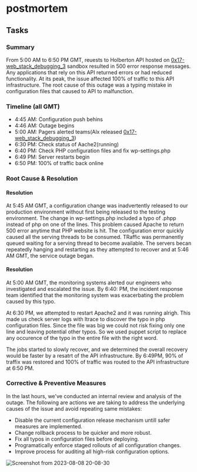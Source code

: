 # postmortem

## Tasks
### Summary

From 5:00 AM to 6:50 PM GMT, reuests to Holberton API hosted on [0x17-web_stack_debugging_3](../0x17-web_stack_debugging_3) sandbox resulted in 500 error response messages. Any applications that rely on this API returned errors or had reduced functionality. At its peak, the issue affected 100% of traffic to this API infrastructure. The root cause of this outage was a typing mistake in configuration files that caused to API to malfunction.

### Timeline (all GMT)

* 4:45 AM: Configuration push behins
* 4:46 AM: Outage begins
* 5:00 AM: Pagers alerted teams(Alx released [0x17-web_stack_debugging_3](../0x17-web_stack_debugging_3))
* 6:30 PM: Check status of Aache2(running)
* 6:40 PM: Check PHP configuration files and fix wp-settings.php
* 6:49 PM: Server restarts begin
* 6:50 PM: 100% of traffic back online

### Root Cause & Resolution
#### Resolution

At 5:45 AM GMT, a configuration change was inadvertently released to our production environment without first being released to the testing environment. The change in wp-settings.php included a typo of .phpp instead of php on one of the lines. This problem caused Apache to return 500 error anytime that PHP website is hit. The configuration error quickly caused all the serving threads to be consumed. TRaffic was permanently queued waiting for a serving thread to become available. The servers becan repeatedly hanging and restarting as they attempted to recover and at 5:46 AM GMT, the service outage began.

#### Resolution

At 5:00 AM GMT, the monitoring systems alerted our engineers who investigated and escalated the issue. By 6:40: PM, the incident response team identified that the monitoring system was exacerbating the problem caused by this typo.

At 6:30 PM, we attempted to restart Apache2 and it was running alrigh. This made us check server logs with ltrace to discover the typo in php configuration files. Since the file was big we could not risk fixing only one line and leaving potential other typos. So we used puppet script to replace any occurence of the typo in the entire file with the right word.

The jobs started to slowly recover, and we determined the overall recovery would be faster by a resatrt of the API infrastructure. By 6:49PM, 90% of traffix was restored and 100% of traffic was routed to the API infrastructure at 6:50 PM.

### Corrective & Preventive Measures

In the last hours, we've conducted an internal review and analysis of the outage. The following are actions we are taking to address the underlying causes of the issue and avoid repeating same mistakes:
* Disable the current configuration release mechanism untill safer measures are implemented.
* Change rollback process to be quicker and more robust.
* Fix all typos in configuration files before deploying.
* Programatically enforce staged rollouts of all configuration changes.
* Improve process for auditing all high-risk configuration options.

![Screenshot from 2023-08-08 20-08-30](https://github.com/samuelselasi/alx-system_engineering-devops/assets/85158665/4881937f-2b1d-4809-9d86-4296739e4ced)
